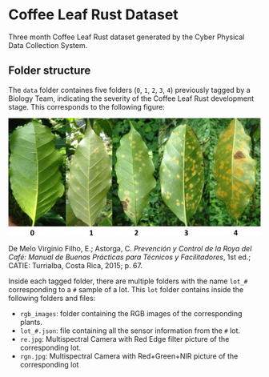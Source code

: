 # Coffee Leaf Rust Dataset
Three month Coffee Leaf Rust dataset generated by the Cyber Physical Data Collection System.

## Folder structure

The `data` folder containes five folders (`0`, `1`, `2`, `3`, `4`) previously tagged by a Biology Team, indicating the severity of the Coffee Leaf Rust development stage. This corresponds to the following figure:

![clr_development_stage](resources/clr_devel_stage.jpg)

De Melo Virginio Filho, E.; Astorga, C. _Prevención y Control de la Roya del Café: Manual de Buenas Prácticas para Técnicos y Facilitadores_, 1st ed.; CATIE: Turrialba, Costa Rica, 2015; p. 67.

Inside each tagged folder, there are multiple folders with the name `lot_#` corresponding to a `#` sample of a lot. This `lot` folder contains inside the following folders and files:

- `rgb_images`: folder containing the RGB images of the corresponding plants.
- `lot_#.json`: file containing all the sensor information from the `#` lot.
- `re.jpg`: Multispectral Camera with Red Edge filter picture of the corresponding lot.
- `rgn.jpg`: Multispectral Camera with Red+Green+NIR picture of the corresponding lot